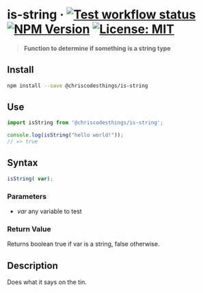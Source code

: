 # is-string &middot; [![Test workflow status](https://github.com/ChrisCodesThings/is-string/actions/workflows/test.yml/badge.svg)](../../actions/workflows/test.yml) [![NPM Version](https://img.shields.io/npm/v/@chriscodesthings/is-string)](https://www.npmjs.com/package/@chriscodesthings/is-string) [![License: MIT](https://img.shields.io/badge/License-MIT-blue.svg)](https://opensource.org/licenses/MIT)

> **Function to determine if something is a string type**

## Install

```sh
npm install --save @chriscodesthings/is-string
```

## Use

```js
import isString from '@chriscodesthings/is-string';

console.log(isString("hello world!"));
// => true
```

## Syntax

```js
isString( var);
```

### Parameters

- *var*
any variable to test

### Return Value

Returns boolean true if var is a string, false otherwise.

## Description

Does what it says on the tin.